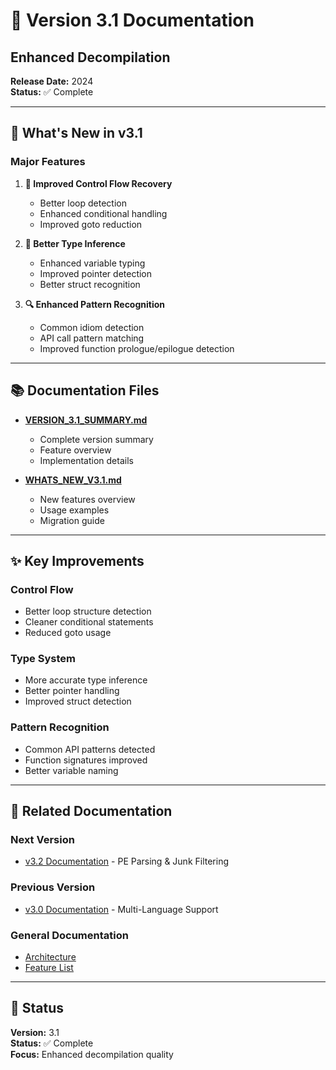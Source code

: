 # 📝 Version 3.1 Documentation

## Enhanced Decompilation

**Release Date:** 2024  
**Status:** ✅ Complete

---

## 🎯 What's New in v3.1

### Major Features

1. **🔄 Improved Control Flow Recovery**
   - Better loop detection
   - Enhanced conditional handling
   - Improved goto reduction

2. **🎨 Better Type Inference**
   - Enhanced variable typing
   - Improved pointer detection
   - Better struct recognition

3. **🔍 Enhanced Pattern Recognition**
   - Common idiom detection
   - API call pattern matching
   - Improved function prologue/epilogue detection

---

## 📚 Documentation Files

- **[VERSION_3.1_SUMMARY.md](VERSION_3.1_SUMMARY.md)**
  - Complete version summary
  - Feature overview
  - Implementation details

- **[WHATS_NEW_V3.1.md](WHATS_NEW_V3.1.md)**
  - New features overview
  - Usage examples
  - Migration guide

---

## ✨ Key Improvements

### Control Flow
- Better loop structure detection
- Cleaner conditional statements
- Reduced goto usage

### Type System
- More accurate type inference
- Better pointer handling
- Improved struct detection

### Pattern Recognition
- Common API patterns detected
- Function signatures improved
- Better variable naming

---

## 🔗 Related Documentation

### Next Version
- [v3.2 Documentation](../v3.2/) - PE Parsing & Junk Filtering

### Previous Version
- [v3.0 Documentation](../v3.0/) - Multi-Language Support

### General Documentation
- [Architecture](../general/ARCHITECTURE.md)
- [Feature List](../general/DECOMPILER_FEATURES.md)

---

## 🎉 Status

**Version:** 3.1  
**Status:** ✅ Complete  
**Focus:** Enhanced decompilation quality
